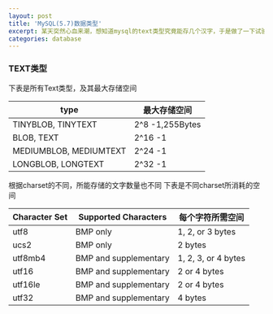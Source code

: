 ```yaml
---
layout: post
title: 'MySQL(5.7)数据类型'
excerpt: 某天突然心血来潮，想知道mysql的text类型究竟能存几个汉字，于是做了一下试验，进而查看官方的文档，unicode编码，最后有了这篇文章。
categories: database
---
```


### TEXT类型

下表是所有Text类型，及其最大存储空间

type|最大存储空间
----|------
TINYBLOB, TINYTEXT|2^8 -1,255Bytes
BLOB, TEXT|2^16 -1
MEDIUMBLOB, MEDIUMTEXT|2^24 -1
LONGBLOB, LONGTEXT|2^32 -1

根据charset的不同，所能存储的文字数量也不同
下表是不同charset所消耗的空间

Character Set|Supported Characters|每个字符所需空间
-----|-----|----
utf8|BMP only|1, 2, or 3 bytes
ucs2|BMP only|2 bytes
utf8mb4|BMP and supplementary	|1, 2, 3, or 4 bytes
utf16|BMP and supplementary|2 or 4 bytes
utf16le|BMP and supplementary|2 or 4 bytes
utf32|BMP and supplementary|4 bytes






